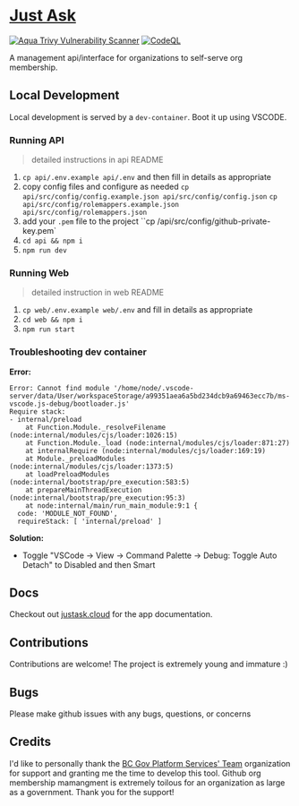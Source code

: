 # [Just Ask](https://justask.cloud)
[![Aqua Trivy Vulnerability Scanner](https://github.com/patricksimonian/just-ask/actions/workflows/trivy.yaml/badge.svg)](https://github.com/patricksimonian/just-ask/actions/workflows/trivy.yaml)
[![CodeQL](https://github.com/patricksimonian/just-ask/actions/workflows/codeql-analysis.yml/badge.svg)](https://github.com/patricksimonian/just-ask/actions/workflows/codeql-analysis.yml)


A management api/interface for organizations to self-serve org membership. 
## Local Development

 Local development is served by a `dev-container`.  Boot it up using VSCODE.

 ### Running API

 > detailed instructions in api README
 1. `cp api/.env.example api/.env` and then fill in details as appropriate
 2. copy config files and configure as needed `cp api/src/config/config.example.json api/src/config/config.json` `cp api/src/config/rolemappers.example.json api/src/config/rolemappers.json`
 3. add your `.pem` file to the project ``cp /api/src/config/github-private-key.pem`
 4. `cd api && npm i`
 5. `npm run dev`


### Running Web
> detailed instruction in web README
1. `cp web/.env.example web/.env` and fill in details as appropriate
2. `cd web && npm i`
3. `npm run start`

### Troubleshooting dev container
**Error:**
```
Error: Cannot find module '/home/node/.vscode-server/data/User/workspaceStorage/a99351aea6a5bd234dcb9a69463ecc7b/ms-vscode.js-debug/bootloader.js'
Require stack:
- internal/preload
    at Function.Module._resolveFilename (node:internal/modules/cjs/loader:1026:15)
    at Function.Module._load (node:internal/modules/cjs/loader:871:27)
    at internalRequire (node:internal/modules/cjs/loader:169:19)
    at Module._preloadModules (node:internal/modules/cjs/loader:1373:5)
    at loadPreloadModules (node:internal/bootstrap/pre_execution:583:5)
    at prepareMainThreadExecution (node:internal/bootstrap/pre_execution:95:3)
    at node:internal/main/run_main_module:9:1 {
  code: 'MODULE_NOT_FOUND',
  requireStack: [ 'internal/preload' ]
```
**Solution:**

* Toggle "VSCode -> View -> Command Palette -> Debug: Toggle Auto Detach" to Disabled and then Smart

## Docs

Checkout out [justask.cloud](https://justask.cloud) for the app documentation.


## Contributions

Contributions are welcome! The project is extremely young and immature :) 

## Bugs

Please make github issues with any bugs, questions, or concerns

## Credits

I'd like to personally thank the [BC Gov Platform Services' Team](https://bcdevexchange.org/AboutUs) organization for support and granting me the time to develop this tool. Github org membership mamangment is extremely toilous for an organization as large as a government. Thank you for the support!
